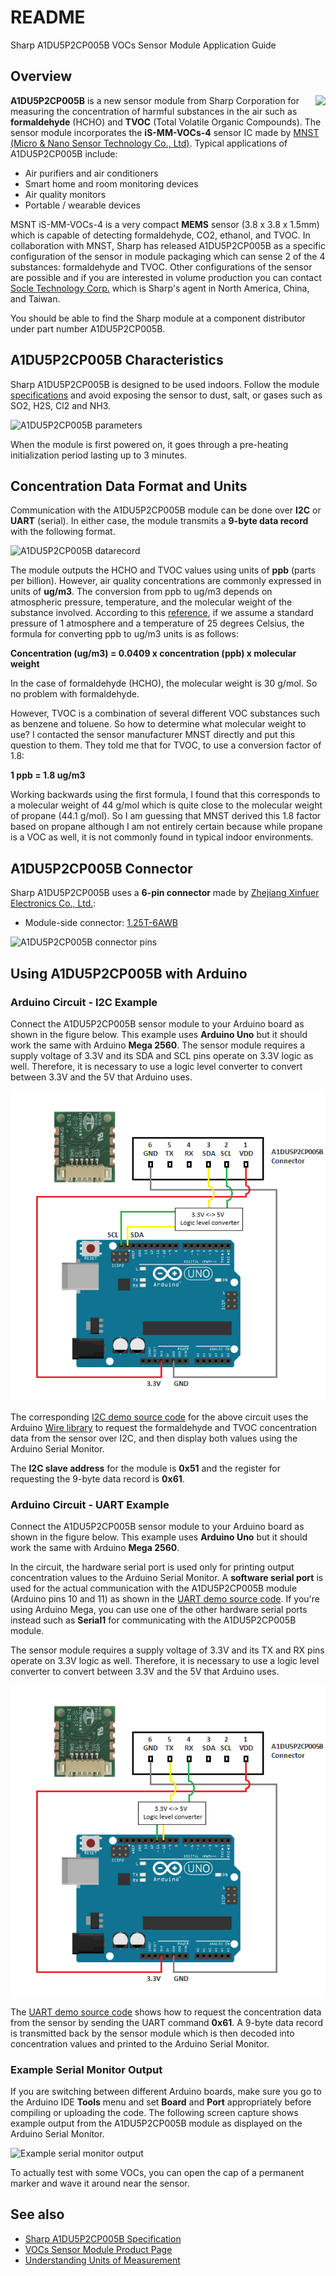 # README
Sharp A1DU5P2CP005B VOCs Sensor Module Application Guide

## Overview
<img align="right" src="https://github.com/sharpsensoruser/sharp-sensor-demos/blob/master/images/sharp_a1du5p2cp005b_img.png"></img> **A1DU5P2CP005B** is a new sensor module from Sharp Corporation for measuring the concentration of harmful substances in the air such as **formaldehyde** (HCHO) and **TVOC** (Total Volatile Organic Compounds). The sensor module incorporates the **iS-MM-VOCs-4** sensor IC made by [MNST (Micro & Nano Sensor Technology Co., Ltd)](http://mnsenstech.com). Typical applications of A1DU5P2CP005B include:

* Air purifiers and air conditioners
* Smart home and room monitoring devices
* Air quality monitors
* Portable / wearable devices

MSNT iS-MM-VOCs-4 is a very compact **MEMS** sensor (3.8 x 3.8 x 1.5mm) which is capable of detecting formaldehyde, CO2, ethanol, and TVOC. In collaboration with MNST, Sharp has released A1DU5P2CP005B as a specific configuration of the sensor in module packaging which can sense 2 of the 4 substances: formaldehyde and TVOC. Other configurations of the sensor are possible and if you are interested in volume production you can contact [Socle Technology Corp.](http://www.socle-tech.com.tw/) which is Sharp's agent in North America, China, and Taiwan.

You should be able to find the Sharp module at a component distributor under part number A1DU5P2CP005B.

## A1DU5P2CP005B Characteristics

Sharp A1DU5P2CP005B is designed to be used indoors. Follow the module [specifications](http://www.socle-tech.com.tw/doc/IC%20Channel%20Product/SHARP_VOCs_A1DU5P2CP005B.pdf) and avoid exposing the sensor to dust, salt, or gases such as SO2, H2S, Cl2 and NH3.

![A1DU5P2CP005B parameters](https://github.com/sharpsensoruser/sharp-sensor-demos/blob/master/images/sharp_a1du5p2cp005b_parameters.png)

When the module is first powered on, it goes through a pre-heating initialization period lasting up to 3 minutes.

## Concentration Data Format and Units

Communication with the A1DU5P2CP005B module can be done over **I2C** or **UART** (serial). In either case, the module transmits a **9-byte data record** with the following format.

![A1DU5P2CP005B datarecord](https://github.com/sharpsensoruser/sharp-sensor-demos/blob/master/images/sharp_a1du5p2cp005b_datarecord.png)

The module outputs the HCHO and TVOC values using units of **ppb** (parts per billion). However, air quality concentrations are commonly expressed in units of **ug/m3**. The conversion from ppb to ug/m3 depends on atmospheric pressure, temperature, and the molecular weight of the substance involved. According to this [reference](https://cfpub.epa.gov/ncer_abstracts/index.cfm/fuseaction/display.files/fileID/14285), if we assume a standard pressure of 1 atmosphere and a temperature of 25 degrees Celsius, the formula for converting ppb to ug/m3 units is as follows:

**Concentration (ug/m3) = 0.0409 x concentration (ppb) x molecular weight**

In the case of formaldehyde (HCHO), the molecular weight is 30 g/mol. So no problem with formaldehyde.

However, TVOC is a combination of several different VOC substances such as benzene and toluene. So how to determine what molecular weight to use? I contacted the sensor manufacturer MNST directly and put this question to them. They told me that for TVOC, to use a conversion factor of 1.8:

**1 ppb = 1.8 ug/m3**
 
Working backwards using the first formula, I found that this corresponds to a molecular weight of 44 g/mol which is quite close to the molecular weight of propane (44.1 g/mol). So I am guessing that MNST derived this 1.8 factor based on propane although I am not entirely certain because while propane is a VOC as well, it is not commonly found in typical indoor environments.

## A1DU5P2CP005B Connector

Sharp A1DU5P2CP005B uses a **6-pin connector** made by [Zhejiang Xinfuer Electronics Co., Ltd.](http://www.xinfuer.com/):

* Module-side connector: [1.25T-6AWB](https://github.com/sharpsensoruser/sharp-sensor-demos/blob/master/docs/Sharp%20A1DU5P2CP005B%20-%20Connector%20Specs.pdf)

![A1DU5P2CP005B connector pins](https://github.com/sharpsensoruser/sharp-sensor-demos/blob/master/images/sharp_a1du5p2cp005b_connectorpins.png)

## Using A1DU5P2CP005B with Arduino

### Arduino Circuit - I2C Example

Connect the A1DU5P2CP005B sensor module to your Arduino board as shown in the figure below. This example uses **Arduino Uno** but it should work the same with Arduino **Mega 2560**. The sensor module requires a supply voltage of 3.3V and its SDA and SCL pins operate on 3.3V logic as well. Therefore, it is necessary to use a logic level converter to convert between 3.3V and the 5V that Arduino uses.

![Arduino circuit](https://github.com/sharpsensoruser/sharp-sensor-demos/blob/master/images/sharp_a1du5p2cp005b_circuit_i2c.png)

The corresponding [I2C demo source code](https://github.com/sharpsensoruser/sharp-sensor-demos/blob/master/sharp_a1du5p2cp005b_demo/sharp_a1du5p2cp005b_demo_i2c.ino) for the above circuit uses the Arduino [Wire library](https://www.arduino.cc/en/reference/wire) to request the formaldehyde and TVOC concentration data from the sensor over I2C, and then display both values using the Arduino Serial Monitor.

The **I2C slave address** for the module is **0x51** and the register for requesting the 9-byte data record is **0x61**.

### Arduino Circuit - UART Example

Connect the A1DU5P2CP005B sensor module to your Arduino board as shown in the figure below. This example uses **Arduino Uno** but it should work the same with Arduino **Mega 2560**.

In the circuit, the hardware serial port is used only for printing output concentration values to the Arduino Serial Monitor. A **software serial port** is used for the actual communication with the A1DU5P2CP005B module (Arduino pins 10 and 11) as shown in the [UART demo source code](https://github.com/sharpsensoruser/sharp-sensor-demos/blob/master/sharp_a1du5p2cp005b_demo/sharp_a1du5p2cp005b_demo_uart.ino). If you're using Arduino Mega, you can use one of the other hardware serial ports instead such as **Serial1** for communicating with the A1DU5P2CP005B module.

The sensor module requires a supply voltage of 3.3V and its TX and RX pins operate on 3.3V logic as well. Therefore, it is necessary to use a logic level converter to convert between 3.3V and the 5V that Arduino uses.

![Arduino circuit](https://github.com/sharpsensoruser/sharp-sensor-demos/blob/master/images/sharp_a1du5p2cp005b_circuit_uart.png)

The [UART demo source code](https://github.com/sharpsensoruser/sharp-sensor-demos/blob/master/sharp_a1du5p2cp005b_demo/sharp_a1du5p2cp005b_demo_uart.ino) shows how to request the concentration data from the sensor by sending the UART command **0x61**. A 9-byte data record is transmitted back by the sensor module which is then decoded into concentration values and printed to the Arduino Serial Monitor.

### Example Serial Monitor Output

If you are switching between different Arduino boards, make sure you go to the Arduino IDE **Tools** menu and set **Board** and **Port** appropriately before compiling or uploading the code. The following screen capture shows example output from the A1DU5P2CP005B module as displayed on the Arduino Serial Monitor.

![Example serial monitor output](https://github.com/sharpsensoruser/sharp-sensor-demos/blob/master/images/sharp_a1du5p2cp005b_monitor.png)

To actually test with some VOCs, you can open the cap of a permanent marker and wave it around near the sensor.

## See also
* [Sharp A1DU5P2CP005B Specification](http://www.socle-tech.com.tw/doc/IC%20Channel%20Product/SHARP_VOCs_A1DU5P2CP005B.pdf)
* [VOCs Sensor Module Product Page](http://www.socle-tech.com.tw/SHARP_sensorModule_VoC.php)
* [Understanding Units of Measurement](https://cfpub.epa.gov/ncer_abstracts/index.cfm/fuseaction/display.files/fileID/14285)

